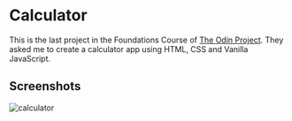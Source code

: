 # Calculator

This is the last project in the Foundations Course of [The Odin Project](https://www.theodinproject.com/lessons/foundations-calculator). They asked me to create a calculator app using HTML, CSS and Vanilla JavaScript.

## Screenshots

![calculator](https://github.com/igcarvalhaes/portfolio-website/assets/51299304/0b5c3ee5-85ba-44cd-84c0-e4718aadc419)
